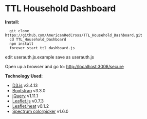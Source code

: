 TTL Household Dashboard
==========

**Install:**
```shell
  git clone https://github.com/AmericanRedCross/TTL_Household_Dashboard.git
  cd TTL_Household_Dashboard
  npm install
  forever start ttl_dashboard.js
```
edit userauth.js.example
save as userauth.js

Open up a browser and go to:
[http://localhost:3008/secure](http://localhost:3008/secure)


**Technology Used:**
- [D3.js](http://d3js.org/) v3.4.13
- [Bootstrap](http://getbootstrap.com/) v3.3.0
- [jQuery](https://ajax.googleapis.com/ajax/libs/jquery/1.11.1/jquery.min.js) v1.11.1
- [Leaflet.js](http://leafletjs.com/) v0.7.3
- [Leaflet.heat](https://github.com/Leaflet/Leaflet.heat) v0.1.2
- [Spectrum colorpicker](https://github.com/bgrins/spectrum) v1.6.0
